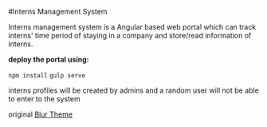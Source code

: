 #Interns Management System

Interns management system is a Angular based web portal which can track interns' time period of staying in a company and store/read information of interns.

**deploy the portal using:**

`npm install`
`gulp serve`

interns profiles will be created by admins and a random user will not be able to enter to the system

original [Blur Theme](https://github.com/akveo/blur-admin)
